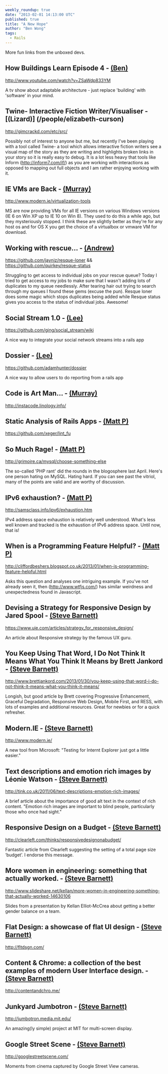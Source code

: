 ```yaml
---
weekly_roundup: true
date: "2013-02-01 14:13:00 UTC"
published: true
title: "A New Hope"
author: "Ben Wong"
tags:
  - Rails
---
```


More fun links from the unboxed devs.

## How Buildings Learn Episode 4 - [(Ben)](/people#ben-wong)

http://www.youtube.com/watch?v=ZSaWdp833YM

A tv show about adaptable architecture - just replace 'building' with 'software' in your mind.


## Twine- Interactive Fiction Writer/Visualiser - [(Lizard)] (/people/elizabeth-curson)

http://gimcrackd.com/etc/src/

Possibly not of interest to anyone but me, but recently I've been playing with a tool called Twine- a tool which allows interactive fiction writers see a visual map of the story as they are writing and highlights broken links in your story so it is really easy to debug. It is a lot less heavy that tools like Inform (http://inform7.com/if/) as you are working with interactions as opposed to mapping out full objects and I am rather enjoying working with it.


##  IE VMs are Back - [(Murray)](/people#murray-steele)

http://www.modern.ie/virtualization-tools

MS are now providing VMs for all IE versions on various Windows versions (IE 6 on Win XP up to IE 10 on Win 8).  They used to do this a while ago, but they mysteriously stopped.  I think these are slightly better as they're for any host os and for OS X you get the choice of a virtualbox or vmware VM for download.

## Working with rescue… - [(Andrew)](/people/andrew-mitchell)

https://github.com/jayniz/resque-loner && https://github.com/quirkey/resque-status

Struggling to get access to individual jobs on your rescue queue? Today I tried to get access to my jobs to make sure that I wasn't adding lots of duplicates to my queue needlessly.  After tearing hair out trying to search through my queues I found these gems (excuse the pun). Resque loner does some magic which stops duplicates being added while Resque status gives you access to the status of individual jobs. Awesome!


## Social Stream 1.0 - [(Lee)](/people/lee-richmond)

https://github.com/ging/social_stream/wiki

A nice way to integrate your social network streams into a rails app

## Dossier - [(Lee)](/people/lee-richmond)

https://github.com/adamhunter/dossier

A nice way to allow users to do reporting from a rails app

## Code is Art Man...  - [(Murray)](/people#murray-steele)

http://instacode.linology.info/

## Static Analysis of Rails Apps - [(Matt P)](/people/matt-peperell)

https://github.com/xeger/lint_fu

## So Much Rage! - [(Matt P)](/people/matt-peperell)

http://grimoire.ca/mysql/choose-something-else

The so-called 'PHP rant' did the rounds in the blogosphere last April.  Here's one person hating on MySQL. Hating hard. If you can see past the vitriol, many of the points are valid and are worthy of discussion.

## IPv6 exhaustion? - [(Matt P)](/people/matt-peperell)

http://samsclass.info/ipv6/exhaustion.htm

IPv4 address space exhaustion is relatively well understood.  What's less well known and tracked is the exhaustion of IPv6 address space.  Until now, that is!

## When is a Programming Feature Helpful? - [(Matt P)](/people/matt-peperell)

http://cliffordbeshers.blogspot.co.uk/2013/01/when-is-programming-feature-helpful.html

Asks this question and analyses one intriguing example.
If you've not already seen it, then (http://www.wtfjs.com/) has similar weirdness and unexpectedness found in Javascript.

## Devising a Strategy for Responsive Design by Jared Spool - [(Steve Barnett)](/people/steve-barnett)

https://www.uie.com/articles/strategy_for_responsive_design/

An article about Responsive strategy by the famous UX guru.

## You Keep Using That Word, I Do Not Think It Means What You Think It Means by Brett Jankord - [(Steve Barnett)](/people/steve-barnett)

http://www.brettjankord.com/2013/01/30/you-keep-using-that-word-i-do-not-think-it-means-what-you-think-it-means/

Longish, but good article by Brett covering Progressive Enhancement, Graceful Degradation, Responsive Web Design, Mobile First, and RESS, with lots of examples and additional resources. Great for newbies or for a quick refresher.

## Modern.IE - [(Steve Barnett)](/people/steve-barnett)

http://www.modern.ie/

A new tool from Microsoft: "Testing for Internt Explorer just got a little easier."

## Text descriptions and emotion rich images by Léonie Watson - [(Steve Barnett)](/people/steve-barnett)

http://tink.co.uk/2011/06/text-descriptions-emotion-rich-images/

A brief article about the importance of good alt text in the context of rich content. "Emotion rich images are important to blind people, particularly those who once had sight."

## Responsive Design on a Budget - [(Steve Barnett)](/people/steve-barnett)

http://clearleft.com/thinks/responsivedesignonabudget/

Fantastic article from Clearleft suggesting the setting of a total page size ‘budget’. I endorse this message.

## More women in engineering: something that actually worked. - [(Steve Barnett)](/people/steve-barnett)

http://www.slideshare.net/kellan/more-women-in-engineering-something-that-actually-worked-14630106

Slides from a presentation by Kellan Elliot-McCrea about getting a better gender balance on a team.

## Flat Design: a showcase of flat UI design - [(Steve Barnett)](/people/steve-barnett)

http://fltdsgn.com/

## Content & Chrome: a collection of the best examples of modern User Interface design. - [(Steve Barnett)](/people/steve-barnett)

http://contentandchro.me/

## Junkyard Jumbotron - [(Steve Barnett)](/people/steve-barnett)

http://jumbotron.media.mit.edu/

An amazing(ly simple) project at MIT for multi-screen display.

## Google Street Scene - [(Steve Barnett)](/people/steve-barnett)

http://googlestreetscene.com/

Moments from cinema captured by Google Street View cameras.



